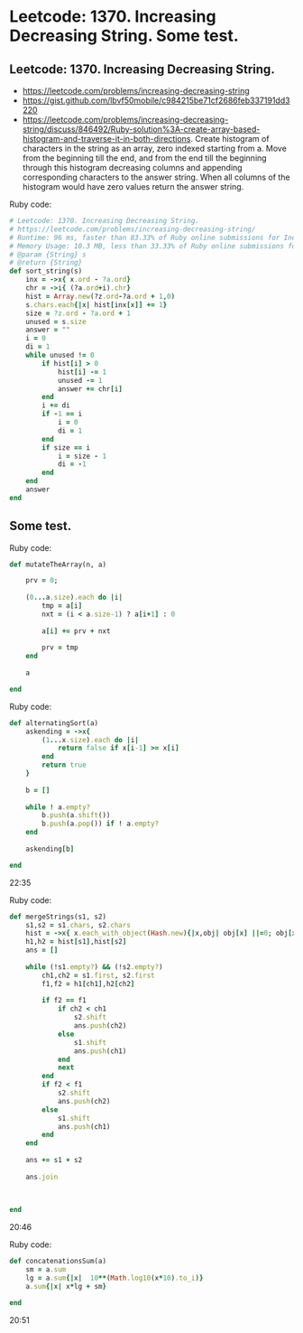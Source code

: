 # Leetcode: 1370. Increasing Decreasing String. Some test.

## Leetcode: 1370. Increasing Decreasing String. 

- https://leetcode.com/problems/increasing-decreasing-string
- https://gist.github.com/lbvf50mobile/c984215be71cf2686feb337191dd3220
- https://leetcode.com/problems/increasing-decreasing-string/discuss/846492/Ruby-solution%3A-create-array-based-histogram-and-traverse-it-in-both-directions.
Create histogram of characters in the string as an array, zero indexed starting from a. Move from the beginning till the end, and from the end till the beginning through this histogram decreasing columns and appending corresponding characters to the answer string. When all columns of the histogram would have zero values return the answer string.

Ruby code:
```Ruby
# Leetcode: 1370. Increasing Decreasing String.
# https://leetcode.com/problems/increasing-decreasing-string/
# Runtime: 96 ms, faster than 83.33% of Ruby online submissions for Increasing Decreasing String.
# Memory Usage: 10.3 MB, less than 33.33% of Ruby online submissions for Increasing Decreasing String.
# @param {String} s
# @return {String}
def sort_string(s)
    inx = ->x{ x.ord - ?a.ord}
    chr = ->i{ (?a.ord+i).chr}
    hist = Array.new(?z.ord-?a.ord + 1,0)
    s.chars.each{|x| hist[inx[x]] += 1}
    size = ?z.ord - ?a.ord + 1
    unused = s.size
    answer = ""
    i = 0
    di = 1
    while unused != 0
        if hist[i] > 0
            hist[i] -= 1
            unused -= 1
            answer += chr[i]
        end
        i += di
        if -1 == i
            i = 0
            di = 1
        end
        if size == i
            i = size - 1
            di = -1
        end
    end
    answer
end
```

## Some test.

Ruby code:
```Ruby
def mutateTheArray(n, a)

    prv = 0;
    
    (0...a.size).each do |i|
        tmp = a[i]
        nxt = (i < a.size-1) ? a[i+1] : 0
        
        a[i] += prv + nxt 
        
        prv = tmp
    end
    
    a

end

```

Ruby code:
```Ruby
def alternatingSort(a)
    askending = ->x{
        (1...x.size).each do |i|
            return false if x[i-1] >= x[i]
        end
        return true
    }
    
    b = []
    
    while ! a.empty?
        b.push(a.shift())
        b.push(a.pop()) if ! a.empty?
    end
    
    askending[b]

end

```
22:35

Ruby code:
```Ruby
def mergeStrings(s1, s2)
    s1,s2 = s1.chars, s2.chars
    hist = ->x{ x.each_with_object(Hash.new){|x,obj| obj[x] ||=0; obj[x] +=1;}}
    h1,h2 = hist[s1],hist[s2]
    ans = []
    
    while (!s1.empty?) && (!s2.empty?)
        ch1,ch2 = s1.first, s2.first
        f1,f2 = h1[ch1],h2[ch2]
        
        if f2 == f1
            if ch2 < ch1
                s2.shift
                ans.push(ch2)
            else
                s1.shift
                ans.push(ch1)
            end
            next 
        end
        if f2 < f1
            s2.shift
            ans.push(ch2)
        else
            s1.shift
            ans.push(ch1)
        end
    end
    
    ans += s1 + s2
    
    ans.join
    
    

end

```
20:46

Ruby code:
```Ruby
def concatenationsSum(a)
    sm = a.sum
    lg = a.sum{|x|  10**(Math.log10(x*10).to_i)}
    a.sum{|x| x*lg + sm}

end
```
20:51